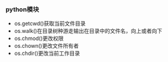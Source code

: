 ### python模块

* os.getcwd()获取当前文件目录
* os.walk()在目录树种游走输出在目录中的文件名，向上或者向下
* os.chmod()更改权限
* os.chown()更改文件所有者
* os.chdir()更改当前工作目录

